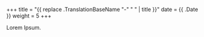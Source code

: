 +++
title = "{{ replace .TranslationBaseName "-" " " | title }}"
date =  {{ .Date }}
weight = 5
+++

Lorem Ipsum.
